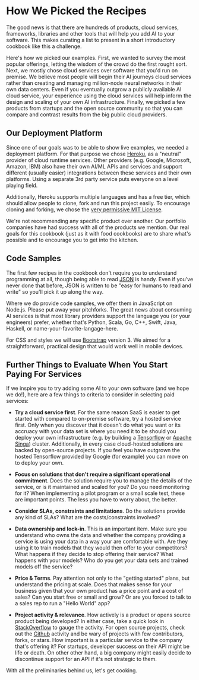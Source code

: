 # How We Picked the Recipes 

The good news is that there are hundreds of products, cloud services, frameworks, libraries and other tools that will help you add AI to your software. This makes curating a list to present in a short introductory cookbook like this a challenge.

Here's how we picked our examples. First, we wanted to survey the most popular offerings, letting the wisdom of the crowd do the first rought sort. Next, we mostly chose cloud services over software that you'd run on premise. We believe most people will begin their AI journeys cloud services rather than creating and managing million-node neural networks in their own data centers. Even if you eventually outgrow a publicly available AI cloud service, your experience using the cloud services will help inform the design and scaling of your own AI infrastructure. Finally, we picked a few products from startups and the open source community so that you can compare and contrast results from the big public cloud providers. 

## Our Deployment Platform

Since one of our goals was to be able to show live examples, we needed a deployment platform. For that purpose we chose [Heroku](http://www.heroku.com), as a "neutral" provider of cloud runtime services. Other providers (e.g. Google, Microsoft, Amazon, IBM) also have their own AI/ML APIs and services and support different (usually easier) integrations between these services and their own platforms. Using a separate 3rd party service puts everyone on a level playing field.

Additionally, Heroku supports multiple languages and has a free tier, which should allow people to clone, fork and run this project easily. To encourage cloning and forking, we chose the [very permissive MIT License](https://opensource.org/licenses/MIT). 

We're not recommending any specific product over another. Our portfolio companies have had success with all of the products we mention. Our real goals for this cookbook (just as it with food cookbooks) are to share what's possible and to encourage you to get into the kitchen. 

## Code Samples

The first few recipes in the cookbook don't require you to understand programming at all, though being able to read [JSON](https://www.json.org) is handy. Even if you've never done that before, JSON is written to be "easy for humans to read and write" so you'll pick it up along the way.

Where we do provide code samples, we offer them in JavaScript on Node.js. Please put away your pitchforks. The great news about consuming AI services is that most library providers support the language you (or your engineers) prefer, whether that's Python, Scala, Go, C++, Swift, Java, Haskell, or name-your-favorite-langage-here. 

For CSS and styles we will use [Bootstrap](http://getbootstrap.com) version 3. We aimed for a straightforward, practical design that would work well in mobile devices.

## Further Things to Evaluate When You Start Paying For Services

If we inspire you to try adding some AI to your own software (and we hope we do!), here are a few things to criteria to consider in selecting paid services:

* **Try a cloud service first**. For the same reason SaaS is easier to get started with compared to on-premise software, try a hosted service first. Only when you discover that it doesn't do what you want or its accruacy with your data set is where you need it to be should you deploy your own infrastructure (e.g. by building a [Tensorflow](https://www.tensorflow.org/) or [Apache Singa](https://singa.incubator.apache.org)) cluster. Additionally, in every case cloud-hosted solutions are backed by open-source projects. If you feel you have outgrown the hosted Tensorflow provided by Google (for example) you can move on to deploy your own.

* **Focus on solutions that don't require a significant operational commitment**. Does the solution require you to manage the details of the service, or is it maintained and scaled for you? Do you need monitoring for it? When implementing a pilot program or a small scale test, these are important points. The less you have to worry about, the better.

* **Consider SLAs, constraints and limitations**. Do the solutions provide any kind of SLAs? What are the costs/constraints involved?

* **Data ownership and lock-in**. This is an important item. Make sure you understand who owns the data and whether the company providing a service is using your data in a way your are comfortable with. Are they using it to train models that they would then offer to your competitors? What happens if they decide to stop offering their service? What happens with your models? Who do you get your data sets and trained models off the service?

* **Price & Terms**. Pay attention not only to the "getting started" plans, but understand the pricing at scale. Does that makes sense for your business given that your own product has a price point and a cost of sales? Can you start free or small and grow? Or are you forced to talk to a sales rep to run a "Hello World" app?

* **Project activity & relevance**. How actively is a product or opens source product being developed? In either case, take a quick look in [StackOverflow](http://www.stackoverflow/) to gauge the activity. For open source projects, check out the [Github](http://www.github.com/) activity and be wary of projects with few contributors, forks, or stars. How important is a particular service to the company that's offering it? For startups, developer success on their API might be life or death. On other other hand, a big company might easily decide to discontinue support for an API if it's not strategic to them.

With all the preliminaries behind us, let's get cooking.
